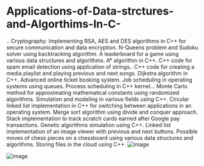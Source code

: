 # Applications-of-Data-strctures-and-Algorthims-In-C-
..
Cryptography: Implementing RSA, AES and DES algorithms in C++ for secure communication and data encryption.
N-Queens problem and Sudoku solver using backtracking algorithm.
A leaderboard for a game using various data structures and algorithms.
A* algorithm in C++.
C++ code for spam email detection using application of strings..
C++ code for creating a media playlist and playing previous and next songs.
Dijkstra algorithm in C++.
Advanced online ticket booking system.
Job scheduling in operating systems using queues.
Process scheduling in C++ kernel...
Monte Carlo method for approximating mathematical constants using randomized algorithms.
Simulation and modeling in various fields using C++.
Circular linked list implementation in C++ for switching between applications in an operating system.
Merge sort algorithm using divide and conquer approach.
Stack implementation to track scratch cards earned after Google pay transactions.
Genetic algorithms simulation using C++.
Linked list implementation of an image viewer with previous and next buttons.
Possible moves of chess pieces on a chessboard using various data structures and algorithms.
Storing files in the cloud using C++.
![image](https://user-images.githubusercontent.com/107410165/213947270-c0590608-705b-4950-b5e7-a0d4ceadb12a.png)

![image](https://user-images.githubusercontent.com/107410165/213947248-f8a85c99-e2e1-4a30-a2b6-8596a3342385.png)
